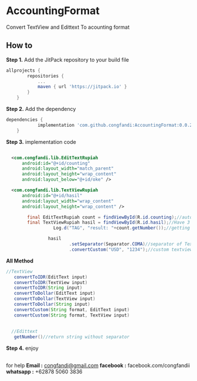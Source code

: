 # AccountingFormat
Convert TextView and Edittext To acounting format

## How to 
**Step 1.** Add the JitPack repository to your build file
```gradle
allprojects {
		repositories {
			...
			maven { url 'https://jitpack.io' }
		}
	}
  ```
  **Step 2.** Add the dependency
```gradle
dependencies {
	        implementation 'com.github.congfandi:AccountingFormat:0.0.2'
	}
  ```
  **Step 3.** implementation code
  ```xml

    <com.congfandi.lib.EditTextRupiah
        android:id="@+id/counting"
        android:layout_width="match_parent"
        android:layout_height="wrap_content"
        android:layout_below="@+id/oke" />

    <com.congfandi.lib.TextViewRupiah
        android:id="@+id/hasil"
        android:layout_width="wrap_content"
        android:layout_height="wrap_content" />
```
```java
        final EditTextRupiah count = findViewById(R.id.counting);//auto convert
        final TextViewRupiah hasil = findViewById(R.id.hasil);//Have 3 methode
                  Log.d("TAG", "result: "+count.getNumber());//getting number from edittex

                hasil
                        .setSeparator(Separator.COMA)//separator of Textview mode. Separator.COMA = (,) and Separator.DOT = (.)
                        .convertCustom("USD", "1234");//custom textview show
 ```
 **All Method**
 ```java
 //TextView
    convertToIDR(EditText input)
    convertToIDR(TextView input) 
    convertToIDR(String input)
    convertToDollar(EditText input)
    convertToDollar(TextView input)
    convertToDollar(String input) 
    convertCustom(String format, EditText input)
    convertCustom(String format, TextView input)
    
  
   //Edittext
    getNumber()//return string without separator
 ```
  **Step 4.** enjoy
 ##
for help
**Email :** congfandi@gmail.com
**facebook :** facebook.com/congfandii
**whatsapp :** +62878 5060 3836
